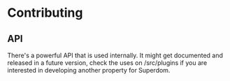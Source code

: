 # Contributing

## API

There's a powerful API that is used internally. It might get documented and released in a future version, check the uses on /src/plugins if you are interested in developing another property for Superdom.
